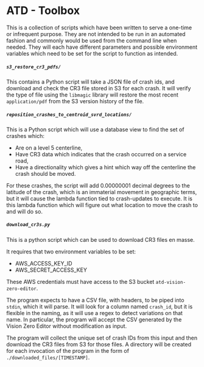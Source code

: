 # ATD - Toolbox
This is a collection of scripts which have been written to serve a one-time or infrequent purpose. They are not intended to be run in an automated fashion and commonly would be used from the command line when needed. They will each have different parameters and possible environment variables which need to be set for the script to function as intended. 

##### `s3_restore_cr3_pdfs/`
This contains a Python script will take a JSON file of crash ids, and download and check the CR3 file stored in S3 for each crash. It will verify the type of file using the `libmagic` library will restore the most recent `application/pdf` from the S3 version history of the file. 

##### `reposition_crashes_to_centroid_svrd_locations/`
This is a Python script which will use a database view to find the set of crashes which:
* Are on a level 5 centerline,
* Have CR3 data which indicates that the crash occurred on a service road,
* Have a directionality which gives a hint which way off the centerline the crash should be moved.

For these crashes, the script will add 0.00000001 decimal degrees to the latitude of the crash, which is an immaterial movement in geographic terms, but it will cause the lambda function tied to crash-updates to execute. It is this lambda function which will figure out what location to move the crash to and will do so.

##### `download_cr3s.py`
This is a python script which can be used to download CR3 files en masse. 

It requires that two environment variables to be set:
* AWS_ACCESS_KEY_ID
* AWS_SECRET_ACCESS_KEY

These AWS credentials must have access to the S3 bucket `atd-vision-zero-editor`.

The program expects to have a CSV file, with headers, to be piped into `stdin`, which it will parse. It will look for a column named `crash_id`, but it is flexible in the naming, as it will use a regex to detect variations on that name. In particular, the program will accept the CSV generated by the Vision Zero Editor without modification as input. 

The program will collect the unique set of crash IDs from this input and then download the CR3 files from S3 for those files. A directory will be created for each invocation of the program in the form of `./downloaded_files/[TIMESTAMP]`. 